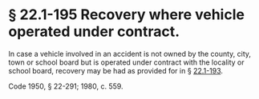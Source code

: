 # § 22.1-195 Recovery where vehicle operated under contract.

<p>In case a vehicle involved in an accident is not owned by the county, city, town or school board but is operated under contract with the locality or school board, recovery may be had as provided for in § <a href='http://law.lis.virginia.gov/vacode/22.1-193/'>22.1-193</a>.</p><p>Code 1950, § 22-291; 1980, c. 559.</p>